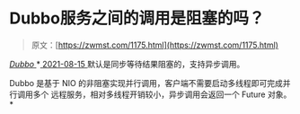 <!--yml
category: 未分类
date: 0001-01-01 00:00:00
-->

# Dubbo服务之间的调用是阻塞的吗？

> 原文：[https://zwmst.com/1175.html](https://zwmst.com/1175.html)

   [ *Dubbo* ](https://zwmst.com/dubbo)*[ <time datetime="2021-08-15T10:39:58+08:00"> 2021-08-15 </time> ](https://zwmst.com/1175.html)  默认是同步等待结果阻塞的，支持异步调用。

Dubbo 是基于 NIO 的非阻塞实现并行调用，客户端不需要启动多线程即可完成并行调用多个 远程服务，相对多线程开销较小，异步调用会返回一个 Future 对象。*